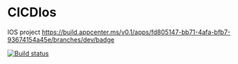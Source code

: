 # CICDIos
IOS project
https://build.appcenter.ms/v0.1/apps/fd805147-bb71-4afa-bfb7-93674154a45e/branches/dev/badge

[![Build status](https://build.appcenter.ms/v0.1/apps/fd805147-bb71-4afa-bfb7-93674154a45e/branches/test/badge)](https://appcenter.ms)
